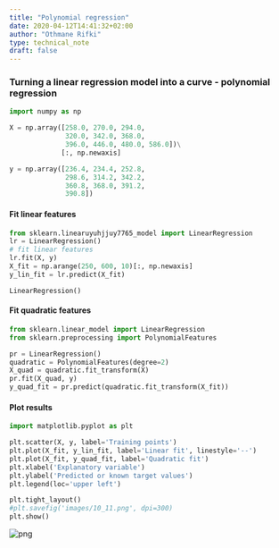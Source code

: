 ```yaml
---
title: "Polynomial regression"
date: 2020-04-12T14:41:32+02:00
author: "Othmane Rifki"
type: technical_note
draft: false
---
```

### Turning a linear regression model into a curve - polynomial regression


```python
import numpy as np

X = np.array([258.0, 270.0, 294.0, 
              320.0, 342.0, 368.0, 
              396.0, 446.0, 480.0, 586.0])\
             [:, np.newaxis]

y = np.array([236.4, 234.4, 252.8, 
              298.6, 314.2, 342.2, 
              360.8, 368.0, 391.2,
              390.8])
```

#### Fit linear features


```python
from sklearn.linearuyuhjjuy7765_model import LinearRegression
lr = LinearRegression()
# fit linear features
lr.fit(X, y)
X_fit = np.arange(250, 600, 10)[:, np.newaxis]
y_lin_fit = lr.predict(X_fit)
```




    LinearRegression()



#### Fit quadratic features


```python
from sklearn.linear_model import LinearRegression
from sklearn.preprocessing import PolynomialFeatures

pr = LinearRegression()
quadratic = PolynomialFeatures(degree=2)
X_quad = quadratic.fit_transform(X)
pr.fit(X_quad, y)
y_quad_fit = pr.predict(quadratic.fit_transform(X_fit))
```

#### Plot results


```python
import matplotlib.pyplot as plt

plt.scatter(X, y, label='Training points')
plt.plot(X_fit, y_lin_fit, label='Linear fit', linestyle='--')
plt.plot(X_fit, y_quad_fit, label='Quadratic fit')
plt.xlabel('Explanatory variable')
plt.ylabel('Predicted or known target values')
plt.legend(loc='upper left')

plt.tight_layout()
#plt.savefig('images/10_11.png', dpi=300)
plt.show()
```


![png](polynomial_regression_8_0.png)

